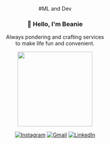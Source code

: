 <p align="center"> #ML and Dev </p>
<h3 align="center"> 👋 Hello, I'm Beanie </h3>
<p align="center"> Always pondering and crafting services <br/> to make life fun and convenient. </p>

<p align="center">
  <img width="200" src="https://i.ibb.co/tbNX8JH/beanie-1-01.png"/>
</p>

<p align="center">
<a href="https://instagram.com/kimjh3882" target="_blank"><img alt="Instagram" src="https://img.shields.io/badge/Instagram-%23E4405F.svg?style=for-the-badge&logo=Instagram&logoColor=white"/></a>
<a href="https://mail.google.com/mail/u/0/?fs=1&tf=cm&source=mailto&to=kimjh3882@gmail.com" target="_blank"><img alt="Gmail" src="https://img.shields.io/badge/Gmail-D14836?style=for-the-badge&logo=gmail&logoColor=white" /></a>
<a href="https://www.linkedin.com/in/%EC%A0%95%ED%98%9C-%EA%B9%80-b051051b6/" target="_blank"><img alt="LinkedIn" src="https://img.shields.io/badge/linkedin-%230077B5.svg?style=for-the-badge&logo=linkedin&logoColor=white"/></a></p>
